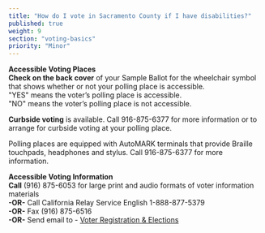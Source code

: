 ```yaml
---
title: "How do I vote in Sacramento County if I have disabilities?"
published: true
weight: 9
section: "voting-basics"
priority: "Minor"
---
```


**Accessible Voting Places**  
**Check on the back cover** of your Sample Ballot for the wheelchair symbol that shows whether or not your polling place is accessible.  
"YES" means the voter’s polling place is accessible.  
"NO" means the voter’s polling place is not accessible.  

**Curbside voting** is available.  Call 916-875-6377 for more information or to arrange for curbside voting at your polling place.  

Polling places are equipped with AutoMARK terminals that provide Braille touchpads, headphones and stylus.  Call 916-875-6377 for more information.  

**Accessible Voting Information**  
**Call** (916) 875-6053 for large print and audio formats of voter information materials  
**-OR-** Call California Relay Service English 1-888-877-5379  
**-OR-** Fax (916) 875-6516  
**-OR-** Send email to - [Voter Registration & Elections](mailto:voterinfo@saccounty.net)  

